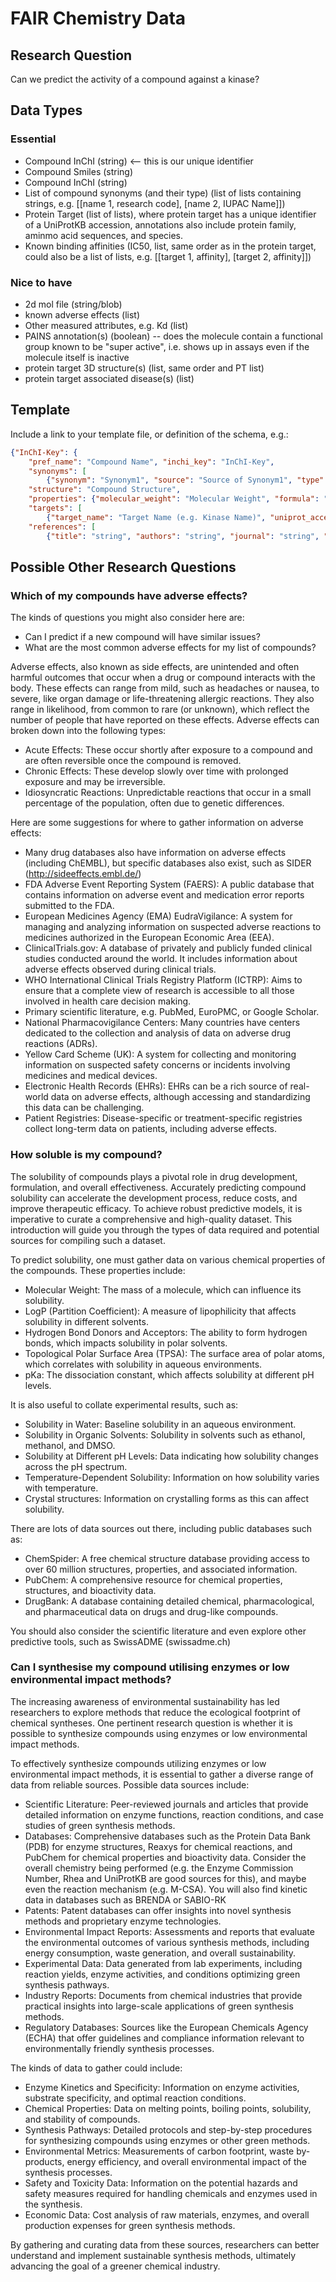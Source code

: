 # FAIR Chemistry Data

## Research Question

Can we predict the activity of a compound against a kinase?

## Data Types

### Essential

* Compound InChI (string) <-- this is our unique identifier
* Compound Smiles (string)
* Compound InChI (string)
* List of compound synonyms (and their type) (list of lists containing strings, e.g. [[name 1, research code], [name 2, IUPAC Name]])
* Protein Target (list of lists), where protein target has a unique identifier of a UniProtKB accession, annotations also include protein family, aminmo acid sequences, and species.
* Known binding affinities (IC50, list, same order as in the protein target, could also be a list of lists, e.g. [[target 1, affinity], [target 2, affinity]])

### Nice to have

* 2d mol file (string/blob)
* known adverse effects (list)
* Other measured attributes, e.g. Kd (list)
* PAINS annotation(s) (boolean) -- does the molecule contain a functional group known to be "super active", i.e. shows up in assays even if the molecule itself is inactive
* protein target 3D structure(s) (list, same order and PT list)
* protein target associated disease(s) (list)

## Template

Include a link to your template file, or definition of the schema, e.g.:

```json
{"InChI-Key": {
    "pref_name": "Compound Name", "inchi_key": "InChI-Key",
    "synonyms": [
        {"synonym": "Synonym1", "source": "Source of Synonym1", "type": "Synonym Type"}],
    "structure": "Compound Structure",
    "properties": {"molecular_weight": "Molecular Weight", "formula": "Chemical Formula", "smiles": "SMILES Notation", "inchi": "InChI Notation", "logP": "number", "solubility": "number", "pKa": "number", "tpsa": "number", "h_bond_donors": "number", "h_bond_acceptors": "number", "rotatable_bonds": "number"},
    "targets": [
        {"target_name": "Target Name (e.g. Kinase Name)", "uniprot_accession": "UniProt Accession ID", "enzyme_family": "Enzyme Family", "activity_type": "Activity Type (e.g. IC50, binding affinity, etc)", "activity_value": "Activity Value", "unit": "Unit of Activity", "source": "Source of the activity, e.g. ChEMBL", "source_id": "identifier for the activity, e.g. paper DOI, or ChEMBL ID"}], 
    "references": [
        {"title": "string", "authors": "string", "journal": "string", "year": "number", "doi": "string"}]}}
```

## Possible Other Research Questions

### Which of my compounds have adverse effects?

The kinds of questions you might also consider here are:
* Can I predict if a new compound will have similar issues? 
* What are the most common adverse effects for my list of compounds?

Adverse effects, also known as side effects, are unintended and often harmful outcomes that occur when a drug or compound interacts with the body. These effects can range from mild, such as headaches or nausea, to severe, like organ damage or life-threatening allergic reactions. They also range in likelihood, from common to rare (or unknown), which reflect the number of people that have reported on these effects. Adverse effects can broken down into the following types:
 * Acute Effects: These occur shortly after exposure to a compound and are often reversible once the compound is removed.
 * Chronic Effects: These develop slowly over time with prolonged exposure and may be irreversible.
 * Idiosyncratic Reactions: Unpredictable reactions that occur in a small percentage of the population, often due to genetic differences.

Here are some suggestions for where to gather information on adverse effects:
* Many drug databases also have information on adverse effects (including ChEMBL), but specific databases also exist, such as SIDER (http://sideeffects.embl.de/)
* FDA Adverse Event Reporting System (FAERS): A public database that contains information on adverse event and medication error reports submitted to the FDA.
* European Medicines Agency (EMA) EudraVigilance: A system for managing and analyzing information on suspected adverse reactions to medicines authorized in the European Economic Area (EEA).
* ClinicalTrials.gov: A database of privately and publicly funded clinical studies conducted around the world. It includes information about adverse effects observed during clinical trials.
* WHO International Clinical Trials Registry Platform (ICTRP): Aims to ensure that a complete view of research is accessible to all those involved in health care decision making.
* Primary scientific literature, e.g. PubMed, EuroPMC, or Google Scholar.
* National Pharmacovigilance Centers: Many countries have centers dedicated to the collection and analysis of data on adverse drug reactions (ADRs).
* Yellow Card Scheme (UK): A system for collecting and monitoring information on suspected safety concerns or incidents involving medicines and medical devices.
* Electronic Health Records (EHRs): EHRs can be a rich source of real-world data on adverse effects, although accessing and standardizing this data can be challenging.
* Patient Registries: Disease-specific or treatment-specific registries collect long-term data on patients, including adverse effects.

### How soluble is my compound? 

The solubility of compounds plays a pivotal role in drug development, formulation, and overall effectiveness. Accurately predicting compound solubility can accelerate the development process, reduce costs, and improve therapeutic efficacy. To achieve robust predictive models, it is imperative to curate a comprehensive and high-quality dataset. This introduction will guide you through the types of data required and potential sources for compiling such a dataset.

To predict solubility, one must gather data on various chemical properties of the compounds. These properties include:
* Molecular Weight: The mass of a molecule, which can influence its solubility.
* LogP (Partition Coefficient): A measure of lipophilicity that affects solubility in different solvents.
* Hydrogen Bond Donors and Acceptors: The ability to form hydrogen bonds, which impacts solubility in polar solvents.
* Topological Polar Surface Area (TPSA): The surface area of polar atoms, which correlates with solubility in aqueous environments.
* pKa: The dissociation constant, which affects solubility at different pH levels.

It is also useful to collate experimental results, such as: 
* Solubility in Water: Baseline solubility in an aqueous environment.
* Solubility in Organic Solvents: Solubility in solvents such as ethanol, methanol, and DMSO.
* Solubility at Different pH Levels: Data indicating how solubility changes across the pH spectrum.
* Temperature-Dependent Solubility: Information on how solubility varies with temperature.
* Crystal structures: Information on crystalling forms as this can affect solubility.

There are lots of data sources out there, including public databases such as:
* ChemSpider: A free chemical structure database providing access to over 60 million structures, properties, and associated information.
* PubChem: A comprehensive resource for chemical properties, structures, and bioactivity data.
* DrugBank: A database containing detailed chemical, pharmacological, and pharmaceutical data on drugs and drug-like compounds.

You should also consider the scientific literature and even explore other predictive tools, such as SwissADME (swissadme.ch)

### Can I synthesise my compound utilising enzymes or low environmental impact methods?

The increasing awareness of environmental sustainability has led researchers to explore methods that reduce the ecological footprint of chemical syntheses. One pertinent research question is whether it is possible to synthesize compounds using enzymes or low environmental impact methods. 

To effectively synthesize compounds utilizing enzymes or low environmental impact methods, it is essential to gather a diverse range of data from reliable sources. Possible data sources include:
- Scientific Literature: Peer-reviewed journals and articles that provide detailed information on enzyme functions, reaction conditions, and case studies of green synthesis methods.
- Databases: Comprehensive databases such as the Protein Data Bank (PDB) for enzyme structures, Reaxys for chemical reactions, and PubChem for chemical properties and bioactivity data. Consider the overall chemistry being performed (e.g. the Enzyme Commission Number, Rhea and UniProtKB are good sources for this), and maybe even the reaction mechanism (e.g. M-CSA). You will also find kinetic data in databases such as BRENDA or SABIO-RK
- Patents: Patent databases can offer insights into novel synthesis methods and proprietary enzyme technologies.
- Environmental Impact Reports: Assessments and reports that evaluate the environmental outcomes of various synthesis methods, including energy consumption, waste generation, and overall sustainability.
- Experimental Data: Data generated from lab experiments, including reaction yields, enzyme activities, and conditions optimizing green synthesis pathways.
- Industry Reports: Documents from chemical industries that provide practical insights into large-scale applications of green synthesis methods.
- Regulatory Databases: Sources like the European Chemicals Agency (ECHA) that offer guidelines and compliance information relevant to environmentally friendly synthesis processes.

The kinds of data to gather could include:
- Enzyme Kinetics and Specificity: Information on enzyme activities, substrate specificity, and optimal reaction conditions.
- Chemical Properties: Data on melting points, boiling points, solubility, and stability of compounds.
- Synthesis Pathways: Detailed protocols and step-by-step procedures for synthesizing compounds using enzymes or other green methods.
- Environmental Metrics: Measurements of carbon footprint, waste by-products, energy efficiency, and overall environmental impact of the synthesis processes.
- Safety and Toxicity Data: Information on the potential hazards and safety measures required for handling chemicals and enzymes used in the synthesis.
- Economic Data: Cost analysis of raw materials, enzymes, and overall production expenses for green synthesis methods.

By gathering and curating data from these sources, researchers can better understand and implement sustainable synthesis methods, ultimately advancing the goal of a greener chemical industry.
